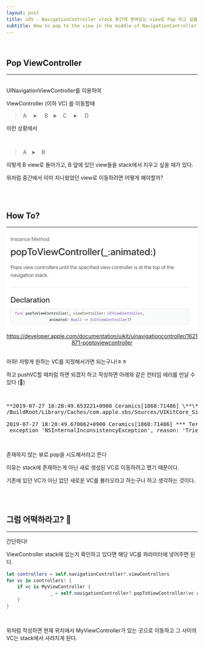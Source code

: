 ```yaml
---
layout: post
title: iOS - NavigationController stack 중간에 쌓여있는 view로 Pop 하고 싶을 때
subtitle: How to pop to the view in the middle of NavigationController stack
---
```


<br>

## Pop ViewController
----------------
<br>
UINavigationViewController를 이용하여

ViewController (이하 VC) 를 이동할때

> ​	A  &nbsp; &nbsp;➤ &nbsp; &nbsp; B&nbsp;   &nbsp;➤ &nbsp;  &nbsp;C  &nbsp;  &nbsp;➤ &nbsp; &nbsp; D

이런 상황에서 



<br>

> ​	A &nbsp;&nbsp;➤ &nbsp;&nbsp;  B   

이렇게 B view로 돌아가고, B 앞에 있던 view들을 stack에서 지우고 싶을 때가 있다.

위처럼 중간에서 이미 지나왔었던 view로 이동하려면 어떻게 해야할까?

<br><br>

## How To?
----------------

<center><img src="../img/2019-07-27_1.png"/><br><a href="https://developer.apple.com/documentation/uikit/uinavigationcontroller/1621871-poptoviewcontroller">https://developer.apple.com/documentation/uikit/uinavigationcontroller/1621871-poptoviewcontroller</a></center>

<br>

아하! 저렇게 원하는 VC를 지정해서가면 되는구나!ㅎㅎ

하고 pushVC할 때처럼 하면 되겠지 하고 작성하면 아래와 같은 런타임 에러를 만날 수 있다 (🤬)

<br>

<pre>**2019-07-27 18:28:49.653221+0900 Ceramics[1868:71486] \**\* Assertion failure in -[UINavigationController popToViewController:transition:], <br>/BuildRoot/Library/Caches/com.apple.xbs/Sources/UIKitCore_Sim/UIKit-3698.103.12/UINavigationController.m:8176**
<br>2019-07-27 18:28:49.670062+0900 Ceramics[1868:71486] *** Terminating app due to uncaught<br> exception 'NSInternalInconsistencyException', reason: 'Tried to pop to a view controller that doesn't exist.'
</pre>

<br>

존재하지 않는 뷰로 pop을 시도해서라고 뜬다

이유는 stack에 존재하는게 아닌 새로 생성된 VC로 이동하려고 했기 때문이다.

기존에 있던 VC가 아닌 없던 새로운 VC를 불러오라고 하는구나 하고 생각하는 것이다.

<br><br>

## 그럼 어떡하라고? 👿
----------------
간단하다!

ViewController stack에 있는지 확인하고 있다면 해당 VC를 파라미터에 넣어주면 된다.

```swift
let controllers = self.navigationController?.viewControllers 
for vc in controllers! {
    if vc is MyViewController {
                _ = self.navigationController?.popToViewController(vc as! MyViewController, animated: true)
    }
}
```

<br>

위처럼 작성하면 현재 위치에서 MyViewController가 있는 곳으로 이동하고 그 사이의 VC는 stack에서 사라지게 된다.

<br>